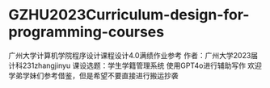 # GZHU2023Curriculum-design-for-programming-courses
广州大学计算机学院程序设计课程设计4.0满绩作业参考
作者：广州大学2023届计科231zhangjinyu
课设选题：学生学籍管理系统
使用GPT4o进行辅助写作
欢迎学弟学妹们参考借鉴，但是希望不要直接进行搬运抄袭
